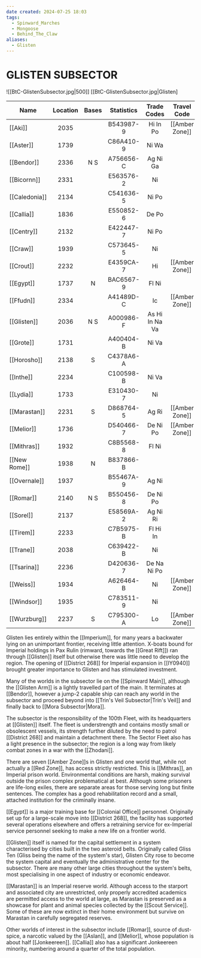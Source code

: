 ```yaml
---
date created: 2024-07-25 18:03
tags:
  - Spinward_Marches
  - Mongoose
  - Behind_The_Claw
aliases:
  - Glisten
---
```

# GLISTEN SUBSECTOR

![[BtC-GlistenSubsector.jpg|500]]
[[BtC-GlistenSubsector.jpg|Glisten]

|Name| Location| Bases| Statistics| Trade Codes| Travel Code| Allegiance| Gas Giants|
|--|:-:|:-:|:-:|:-:|:-:|:-:|:-:|
| [[Aki]]| 2035 | | B543987-9  |  Hi In Po| [[Amber Zone]] | [[Imperium]] |G |
| [[Aster]]| 1739 | | C86A410-9  |  Ni Wa | | [[Imperium]] | G |
| [[Bendor]] | 2336 |  N S|  A756656-C| Ag Ni Ga | | [[Imperium]] |
| [[Bicornn]]| 2331 | | E563576-2  |  Ni | | [[Imperium]] |
| [[Caledonia]]| 2134 | | C541636-5  |  Ni Po | | [[Imperium]] |
| [[Callia]]| 1836 | | E550852-6  |  De Po | | [[Imperium]] |
| [[Centry]]| 2132 | | E422447-7  |  Ni Po | | [[Imperium]] |
| [[Craw]]| 1939 | | C573645-5  |  Ni | | [[Imperium]] | G |
| [[Crout]]| 2232 | | E4359CA-7  |  Hi| [[Amber Zone]] | [[Imperium]] |G |
| [[Egypt]] | 1737 |  N|  BAC6567-9| Fl Ni | | [[Imperium]] | G |
| [[Ffudn]]| 2334 | | A41489D-C  |  Ic| [[Amber Zone]] | [[Imperium]] |G |
| [[Glisten]] | 2036 |  N S|  A000986-F| As Hi In Na Va | | [[Imperium]] | G |
| [[Grote]]| 1731 | | A400404-B  |  Ni Va | | [[Imperium]] | G |
| [[Horosho]] | 2138 |  S|  C4378A6-A||| [[Imperium]] |
| [[Inthe]]| 2234 | | C100598-B  |  Ni Va | | [[Imperium]] | G |
| [[Lydia]]| 1733 | | E310430-7  |  Ni | | [[Imperium]] | G |
| [[Marastan]] | 2231 |  S|  D868764-5| Ag Ri| [[Amber Zone]] | [[Imperium]] |G |
| [[Melior]]| 1736 | | D540466-7  |  De Ni Po| [[Amber Zone]] | [[Imperium]] |G |
| [[Mithras]]| 1932 | | C8B5568-8  |  Fl Ni | | [[Imperium]] | G |
| [[New Rome]] | 1938 |  N|  B837866-B||| [[Imperium]] | G |
| [[Overnale]]| 1937 | | B55467A-9  |  Ag Ni | | [[Imperium]] | G |
| [[Romar]] | 2140 |  N S|  B550456-8| De Ni Po | | [[Imperium]] | G |
| [[Sorel]]| 2137 | | E58569A-2  |  Ag Ni Ri | | [[Imperium]] | G |
| [[Tirem]]| 2233 | | C7B5975-B  |  Fl Hi In | | [[Imperium]] | G |
| [[Trane]]| 2038 | | C639422-B  |  Ni | | [[Imperium]] | G |
| [[Tsarina]]| 2236 | | D420636-7  |  De Na Ni Po | | [[Imperium]] | G |
| [[Weiss]]| 1934 | | A626464-B  |  Ni| [[Amber Zone]] | [[Imperium]] |G |
| [[Windsor]]| 1935 | | C783511-9  |  Ni | | [[Imperium]] |
| [[Wurzburg]] | 2237 |  S|  C795300-A| Lo |[[Amber Zone]]| [[Imperium]]|  |

Glisten lies entirely within the [[Imperium]], for many years a backwater lying on an unimportant frontier, receiving little attention. X-boats bound for Imperial holdings in Pax Rulin (rimward, towards the [[Great Rift]]) ran through [[Glisten]] itself but otherwise there was little need to develop the region. The opening of [[District 268]] for Imperial expansion in [[IY0940]] brought greater importance to Glisten and has stimulated investment.

Many of the worlds in the subsector lie on the [[Spinward Main]], although the [[Glisten Arm]] is a lightly travelled part of the main. It terminates at [[Bendor]], however a jump-2 capable ship can reach any world in the subsector and proceed beyond into [[Trin's Veil Subsector|Trin's Veil]] and finally back to [[Mora Subsector|Mora]].

The subsector is the responsibility of the 100th Fleet, with its headquarters at [[Glisten]] itself. The fleet is understrength and contains mostly small or obsolescent vessels, its strength further diluted by the need to patrol [[District 268]] and maintain a detachment there. The Sector Fleet also has a light presence in the subsector; the region is a long way from likely combat zones in a war with the [[Zhodani]].

There are seven [[Amber Zone]]s in Glisten and one world that, while not actually a [[Red Zone]], has access strictly restricted. This is [[Mithras]], an Imperial prison world.  Environmental conditions are harsh, making survival outside the prison complex problematical at best. Although some prisoners are life-long exiles, there are separate areas for those serving long but finite sentences. The complex has a good rehabilitation record and a small, attached institution for the criminally insane.

[[Egypt]] is a major training base for [[Colonial Office]] personnel. Originally set up for a large-scale move into [[District 268]], the facility has supported several operations elsewhere and offers a retraining service for ex-Imperial service personnel seeking to make a new life on a frontier world.

[[Glisten]] itself is named for the capital settlement in a system characterised by cities built in the two asteroid belts. Originally called Gliss Ten (Gliss being the name of the system's star), Glisten City rose to become the system capital and eventually the administrative center for the subsector. There are many other large cities throughout the system's belts, most specialising in one aspect of industry or economic endeavor.

[[Marastan]] is an Imperial reserve world. Although access to the starport and associated city are unrestricted, only properly accredited academics are permitted access to the world at large, as Marastan is preserved as a showcase for plant and animal species collected by the [[Scout Service]]. Some of these are now extinct in their home environment but survive on Marastan in carefully segregated reserves.

Other worlds of interest in the subsector include [[Romar]], source of dust-spice, a narcotic valued by the [[Aslan]], and [[Melior]], whose population is about half [[Jonkeereen]].  [[Callia]] also has a significant Jonkeereen minority, numbering around a quarter of the total population.
